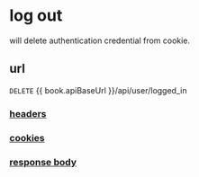 # log out

will delete authentication credential from cookie.

## url

`DELETE` {{ book.apiBaseUrl }}/api/user/logged_in

### [headers](../request/headers.html)

### [cookies](../request/cookies.html)

### [response body](../response.html)
